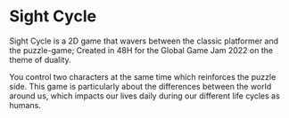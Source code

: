 # Sight Cycle

Sight Cycle is a 2D game that wavers between the classic platformer and the puzzle-game;
Created in 48H for the Global Game Jam 2022 on the theme of duality.

You control two characters at the same time which reinforces the puzzle side.
This game is particularly about the differences between the world around us, which impacts our lives daily during our different life cycles as humans.
